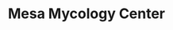 ---
title: "Mesa Mycology Center"
url: /grand-junction/mesa-mycology-center/
shop: garden centre
---